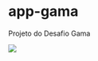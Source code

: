 # app-gama
Projeto do Desafio Gama

![](https://uploaddeimagens.com.br/images/003/851/238/original/desafio.png?1651500508)
